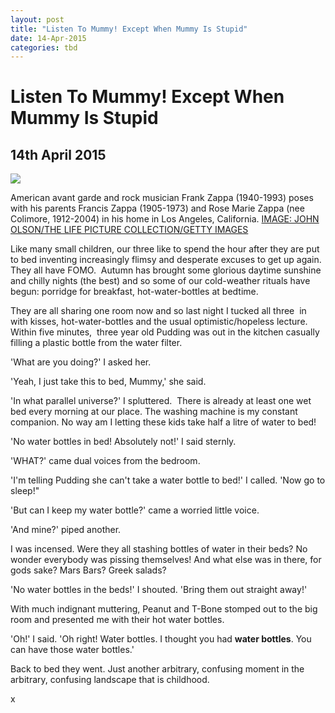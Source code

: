 ```yaml
---
layout: post
title: "Listen To Mummy! Except When Mummy Is Stupid"
date: 14-Apr-2015
categories: tbd
---
```


# Listen To Mummy! Except When Mummy Is Stupid

## 14th April 2015

<img class="photo-horiz" src="http://1.mshcdn.com/wp-content/uploads/2015/02/Pop-parents-5.jpg" />

American avant garde and rock musician Frank Zappa (1940-1993) poses with his parents Francis Zappa (1905-1973) and Rose Marie Zappa (nee Colimore,   1912-2004) in his home in Los Angeles,   California. <a href="http://mashable.com/2015/02/26/rock-stars-with-their-parents/">IMAGE: JOHN OLSON/THE LIFE PICTURE COLLECTION/GETTY IMAGES</a>

 

Like many small children, our three like to spend the hour after they are put to bed inventing increasingly flimsy and desperate excuses to get up again. They all have FOMO.  Autumn has brought some glorious daytime sunshine and chilly nights (the best) and so some of our cold-weather rituals have begun: porridge for breakfast, hot-water-bottles at bedtime.

They are all sharing one room now and so last night I tucked all three  in with kisses, hot-water-bottles and the usual optimistic/hopeless lecture. Within five minutes,  three year old Pudding was out in the kitchen casually filling a plastic bottle from the water filter.

'What are you doing?' I asked her.

'Yeah, I just take this to bed, Mummy,' she said.

'In what parallel universe?' I spluttered.  There is already at least one wet bed every morning at our place. The washing machine is my constant companion. No way am I letting these kids take half a litre of water to bed!

'No water bottles in bed! Absolutely not!' I said sternly.

'WHAT?' came dual voices from the bedroom.

'I'm telling Pudding she can't take a water bottle to bed!' I called. 'Now go to sleep!"

'But can I keep my water bottle?' came a worried little voice.

'And mine?' piped another.

I was incensed. Were they all stashing bottles of water in their beds? No wonder everybody was pissing themselves! And what else was in there, for gods sake? Mars Bars? Greek salads?

'No water bottles in the beds!' I shouted. 'Bring them out straight away!'

With much indignant muttering, Peanut and T-Bone stomped out to the big room and presented me with their hot water bottles.

'Oh!' I said. 'Oh right! Water bottles. I thought you had **water bottles**. You can have those water bottles.'

Back to bed they went. Just another arbitrary, confusing moment in the arbitrary, confusing landscape that is childhood.

x

 
